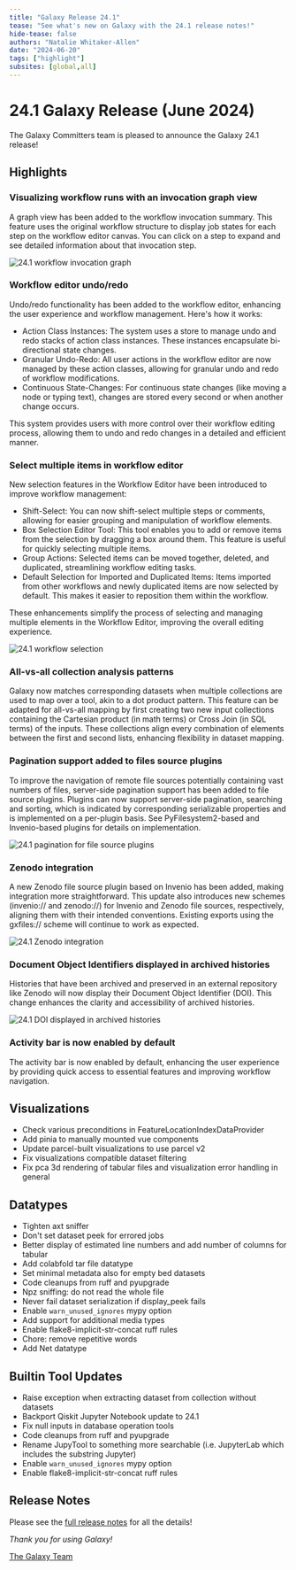 ```yaml
---
title: "Galaxy Release 24.1"
tease: "See what's new on Galaxy with the 24.1 release notes!"
hide-tease: false
authors: "Natalie Whitaker-Allen"
date: "2024-06-20"
tags: ["highlight"]
subsites: [global,all]
---
```

# 24.1 Galaxy Release (June 2024)

The Galaxy Committers team is pleased to announce the Galaxy 24.1 release!

## Highlights

### Visualizing workflow runs with an invocation graph view
A graph view has been added to the workflow invocation summary. This feature uses the original workflow structure to display job states for each step on the workflow editor canvas. You can click on a step to expand and see detailed information about that invocation step.

![24.1 workflow invocation graph](24.1-wf_graph.png)


### Workflow editor undo/redo
Undo/redo functionality has been added to the workflow editor, enhancing the user experience and workflow management. Here's how it works:

- Action Class Instances: The system uses a store to manage undo and redo stacks of action class instances. These instances encapsulate bi-directional state changes.
- Granular Undo-Redo: All user actions in the workflow editor are now managed by these action classes, allowing for granular undo and redo of workflow modifications.
- Continuous State-Changes: For continuous state changes (like moving a node or typing text), changes are stored every second or when another change occurs.

This system provides users with more control over their workflow editing process, allowing them to undo and redo changes in a detailed and efficient manner.


### Select multiple items in workflow editor
New selection features in the Workflow Editor have been introduced to improve workflow management:

- Shift-Select: You can now shift-select multiple steps or comments, allowing for easier grouping and manipulation of workflow elements.
- Box Selection Editor Tool: This tool enables you to add or remove items from the selection by dragging a box around them. This feature is useful for quickly selecting multiple items.
- Group Actions: Selected items can be moved together, deleted, and duplicated, streamlining workflow editing tasks.
- Default Selection for Imported and Duplicated Items: Items imported from other workflows and newly duplicated items are now selected by default. This makes it easier to reposition them within the workflow.

These enhancements simplify the process of selecting and managing multiple elements in the Workflow Editor, improving the overall editing experience.

![24.1 workflow selection](24.1-wf_selection.png)


### All-vs-all collection analysis patterns
Galaxy now matches corresponding datasets when multiple collections are used to map over a tool, akin to a dot product pattern. This feature can be adapted for all-vs-all mapping by first creating two new input collections containing the Cartesian product (in math terms) or Cross Join (in SQL terms) of the inputs. These collections align every combination of elements between the first and second lists, enhancing flexibility in dataset mapping.


### Pagination support added to files source plugins
To improve the navigation of remote file sources potentially containing vast numbers of files, server-side pagination support has been added to file source plugins. Plugins can now support server-side pagination, searching and sorting, which is indicated by corresponding serializable properties and is implemented on a per-plugin basis. See PyFilesystem2-based and Invenio-based plugins for details on implementation.

![24.1 pagination for file source plugins](24.1-pagination.gif)


### Zenodo integration
A new Zenodo file source plugin based on Invenio has been added, making integration more straightforward. This update also introduces new schemes (invenio:// and zenodo://) for Invenio and Zenodo file sources, respectively, aligning them with their intended conventions. Existing exports using the gxfiles:// scheme will continue to work as expected.

![24.1 Zenodo integration](24.1-zenodo.png)


### Document Object Identifiers displayed in archived histories
Histories that have been archived and preserved in an external repository like Zenodo will now display their Document Object Identifier (DOI). This change enhances the clarity and accessibility of archived histories.

![24.1 DOI displayed in archived histories](24.1-doi.png)


### Activity bar is now enabled by default
The activity bar is now enabled by default, enhancing the user experience by providing quick access to essential features and improving workflow navigation.


## Visualizations
* Check various preconditions in FeatureLocationIndexDataProvider
* Add pinia to manually mounted vue components
* Update parcel-built visualizations to use parcel v2
* Fix visualizations compatible dataset filtering
* Fix pca 3d rendering of tabular files and visualization error handling in general


## Datatypes
* Tighten axt sniffer
* Don't set dataset peek for errored jobs
* Better display of estimated line numbers and add number of columns for tabular
* Add colabfold tar file datatype
* Set minimal metadata also for empty bed datasets
* Code cleanups from ruff and pyupgrade
* Npz sniffing: do not read the whole file
* Never fail dataset serialization if display_peek fails
* Enable ``warn_unused_ignores`` mypy option
* Add support for additional media types
* Enable flake8-implicit-str-concat ruff rules
* Chore: remove repetitive words
* Add Net datatype


## Builtin Tool Updates
* Raise exception when extracting dataset from collection without datasets
* Backport Qiskit Jupyter Notebook update to 24.1
* Fix null inputs in database operation tools
* Code cleanups from ruff and pyupgrade
* Rename JupyTool to something more searchable (i.e. JupyterLab which includes the substring Jupyter)
* Enable ``warn_unused_ignores`` mypy option
* Enable flake8-implicit-str-concat ruff rules


## Release Notes
Please see the [full release notes](https://docs.galaxyproject.org/en/master/releases/24.1_announce_user.html) for all the details!

*Thank you for using Galaxy!*

[The Galaxy Team](https://galaxyproject.org/galaxy-team/)





